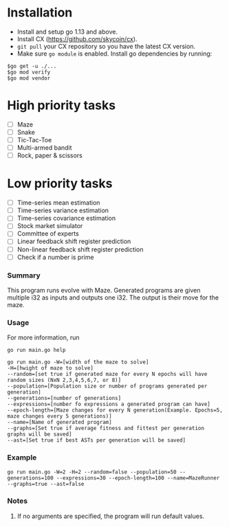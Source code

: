 # Installation

- Install and setup go 1.13 and above.
- Install CX (https://github.com/skycoin/cx).
- `git pull` your CX repository so you have the latest CX version.
- Make sure `go module` is enabled. Install go dependencies by running:
```
$go get -u ./...
$go mod verify 
$go mod vendor
```

# High priority tasks
- [ ] Maze
- [ ] Snake
- [ ] Tic-Tac-Toe
- [ ] Multi-armed bandit
- [ ] Rock, paper & scissors

# Low priority tasks
- [ ] Time-series mean estimation
- [ ] Time-series variance estimation
- [ ] Time-series covariance estimation
- [ ] Stock market simulator
- [ ] Committee of experts
- [ ] Linear feedback shift register prediction
- [ ] Non-linear feedback shift register prediction
- [ ] Check if a number is prime

### Summary

This program runs evolve with Maze. Generated programs are given multiple i32 as inputs and outputs one i32. The output is their move for the maze. 

### Usage
For more information, run
```
go run main.go help 
```

```
go run main.go -W=[width of the maze to solve] 
-H=[hwight of maze to solve]  
--random=[set true if generated maze for every N epochs will have random sizes (NxN 2,3,4,5,6,7, or 8)]
--population=[Population size or number of programs generated per generation]
--generations=[number of generations]
--expressions=[number fo expressions a generated program can have]
--epoch-length=[Maze changes for every N generation(Example. Epochs=5, maze changes every 5 generations)]
--name=[Name of generated program]
--graphs=[Set true if average fitness and fittest per generation graphs will be saved] 
--ast=[Set true if best ASTs per generation will be saved]
```

### Example
```
go run main.go -W=2 -H=2 --random=false --population=50 --generations=100 --expressions=30 --epoch-length=100 --name=MazeRunner --graphs=true --ast=false
```

### Notes
1. If no arguments are specified, the program will run default values.
